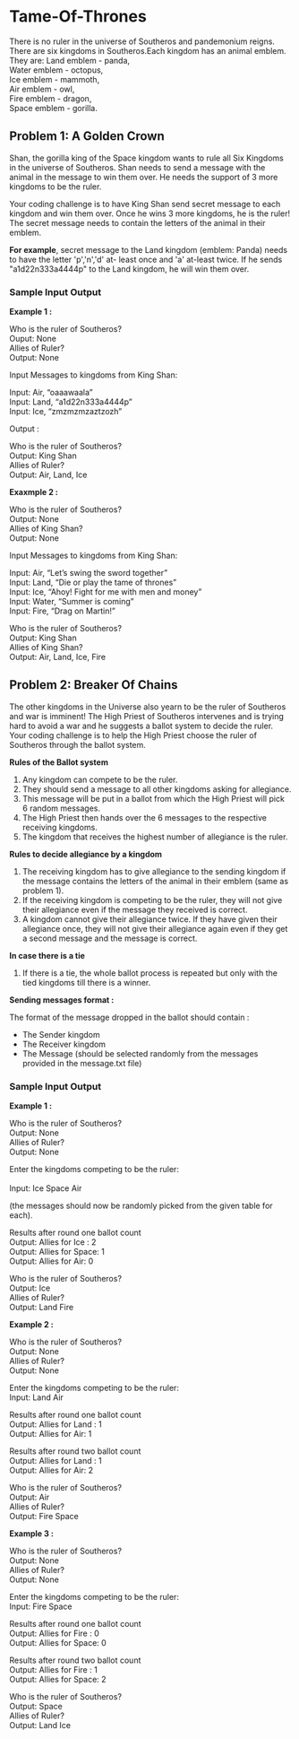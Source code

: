 # Tame-Of-Thrones

There is no ruler in the universe of Southeros and pandemonium reigns. 
There are six kingdoms in Southeros.Each kingdom has an animal emblem. They are: 
Land emblem - panda, <br/>
Water emblem - octopus, <br/>
Ice emblem - mammoth, <br/>
Air emblem - owl, <br/>
Fire emblem - dragon,<br/>
Space emblem - gorilla. <br/>

## Problem 1: A Golden Crown

Shan, the gorilla king of the Space kingdom wants to rule all Six Kingdoms in the universe of Southeros.
Shan needs to send a message with the animal in the message to win them over. 
He needs the support of 3 more kingdoms to be the ruler.

Your coding challenge is to have King Shan send secret message to each kingdom and win them over.
Once he wins 3 more kingdoms, he is the ruler! The secret message needs to contain the letters of the animal 
in their emblem. 

**For example**, secret message to the Land kingdom (emblem: Panda) needs to have the letter 'p','n','d' at-
least once and 'a' at-least twice. If he sends "a1d22n333a4444p" to the Land kingdom, he will win them over.

### Sample Input Output

**Example 1 :** 

Who is the ruler of Southeros?<br/>
Ouput: None<br/>
Allies of Ruler?<br/>
Output: None<br/>

Input Messages to kingdoms from King Shan:<br/>

Input: Air, “oaaawaala”  <br/>
Input: Land, “a1d22n333a4444p” <br/>
Input: Ice, “zmzmzmzaztzozh” <br/>

Output :

Who is the ruler of Southeros?<br/>
Output: King Shan<br/>
Allies of Ruler?<br/>
Output: Air, Land, Ice<br/>

**Exaxmple 2 :**

Who is the ruler of Southeros? <br/>
Output: None <br/>
Allies of King Shan? <br/>
Output: None <br/>

Input Messages to kingdoms from King Shan: <br/>
 
Input: Air, “Let’s swing the sword together”<br/>
Input: Land, “Die or play the tame of thrones”<br/>
Input: Ice, “Ahoy! Fight for me with men and money”<br/>
Input: Water, “Summer is coming”<br/>
Input: Fire, “Drag on Martin!”<br/>

Who is the ruler of Southeros?<br/>
Output: King Shan<br/>
Allies of King Shan?<br/>
Output: Air, Land, Ice, Fire<br/>

## Problem 2: Breaker Of Chains

The other kingdoms in the Universe also yearn to be the ruler of Southeros and war is imminent! 
The High Priest of Southeros intervenes and is trying hard to avoid a war and he suggests a ballot system 
to decide the ruler. Your coding challenge is to help the High Priest choose the ruler of Southeros 
through the ballot system.

**Rules of the Ballot system**

1. Any kingdom can compete to be the ruler.
2. They should send a message to all other kingdoms asking for allegiance.
3. This message will be put in a ballot from which the High Priest will pick 6 random messages.
4. The High Priest then hands over the 6 messages to the respective receiving kingdoms.
5. The kingdom that receives the highest number of allegiance is the ruler.

**Rules to decide allegiance by a kingdom**

1. The receiving kingdom has to give allegiance to the sending kingdom if the message contains the letters 
of the animal in their emblem (same as problem 1).
2. If the receiving kingdom is competing to be the ruler, they will not give their allegiance even 
if the message they received is correct.
3. A kingdom cannot give their allegiance twice. If they have given their allegiance once, they will not 
give their allegiance again even if they get a second message and the message is correct.

**In case there is a tie**
1. If there is a tie, the whole ballot process is repeated but only with the tied kingdoms till 
there is a winner.

**Sending messages format :**
 
The format of the message dropped in the ballot should contain :
- The Sender kingdom
- The Receiver kingdom
- The Message (should be selected randomly from the messages provided in the message.txt file)

### Sample Input Output 

**Example 1 :**

Who is the ruler of Southeros? <br/>
Output: None <br/>
Allies of Ruler? <br/>
Output: None <br/>

Enter the kingdoms competing to be the ruler: <br/>  
Input: Ice Space Air <br/>

(the messages should now be randomly picked from the given table for each). <br/>  

Results after round one ballot count <br/>
Output: Allies for Ice : 2 <br/>
Output: Allies for Space: 1 <br/>
Output: Allies for Air: 0 <br/>

Who is the ruler of Southeros? <br/>
Output: Ice <br/>
Allies of Ruler? <br/>
Output: Land Fire <br/>

**Example 2 :**

Who is the ruler of Southeros? <br/> 
Output: None  <br/>
Allies of Ruler?  <br/>
Output: None  <br/>

Enter the kingdoms competing to be the ruler: <br/> 
Input: Land Air  <br/>

Results after round one ballot count <br/> 
Output: Allies for Land : 1  <br/>
Output: Allies for Air: 1  <br/>

Results after round two ballot count <br/> 
Output: Allies for Land : 1  <br/>
Output: Allies for Air: 2  <br/>

Who is the ruler of Southeros?  <br/>
Output: Air  <br/>
Allies of Ruler?  <br/>
Output: Fire Space  <br/>

**Example 3 :** 

Who is the ruler of Southeros? <br/>
Output: None <br/>
Allies of Ruler? <br/>
Output: None <br/>

Enter the kingdoms competing to be the ruler: <br/>
Input: Fire Space <br/>

Results after round one ballot count <br/>
Output: Allies for Fire : 0 <br/>
Output: Allies for Space: 0 <br/>

Results after round two ballot count <br/>
Output: Allies for Fire : 1 <br/>
Output: Allies for Space: 2 <br/>

Who is the ruler of Southeros? <br/>
Output: Space <br/>
Allies of Ruler? <br/>
Output: Land Ice <br/>

